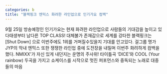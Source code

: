 ```yaml
---
categories: b
title: "블랙핑크 엔믹스 화려한 라인업으로 인기가요 컴백"
---
```

9월 25일 방송예정인 인기가요는 현재 화려한 라인업으로 사람들의 기대감을 높이고 있다태생부터 남다른 TOP CLASS! 대체불가 존재감으로 세계를 강타한 블랙핑크는 [Shut Down] 으로 이번주에도 1위를 거며질수있을지 기대를 안고있다. 걸그룹 명가 JYP의 막내 엔믹스 또한 쟁쟁한 라인업 중에 도전장을 내밀며 이번주 화려하게 컴백을 했다. NMIXX’가 자신 있게 내던지는 운명의 주사위! 타이틀곡 ‘DICE’와 COOL (Your rainbow) 두곡을 가지고 쇼케이스를 시작으로 멋진 퍼포먼스와 중독되는 노래로 대중들의 마음